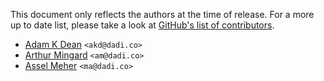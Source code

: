 This document only reflects the authors at the time of release. For a more up to date list, please take a look at [GitHub's list of contributors](https://github.com/dadi/fsm/graphs/contributors).

* [Adam K Dean](//github.com/adamkdean) `<akd@dadi.co>`
* [Arthur Mingard](//github.com/mingard) `<am@dadi.co>`
* [Assel Meher](//github.com/segflow) `<ma@dadi.co>`